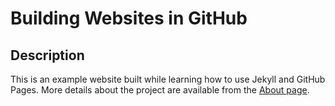 # Building Websites in GitHub
## Description
This is an example website built while learning how to use Jekyll and GitHub Pages.
More details about the project are available from the [About page](about).
